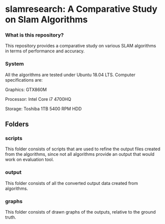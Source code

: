 # slamresearch: A Comparative Study on Slam Algorithms

### What is this repository?

This repository provides a comparative study on various SLAM algorithms in terms of performance and accuracy.

### System

All the algorithms are tested under Ubuntu 18.04 LTS. Computer specifications are:

Graphics: GTX860M

Processor: Intel Core i7 4700HQ

Storage: Toshiba 1TB 5400 RPM HDD

## Folders

### scripts

This folder consists of scripts that are used to refine the output files created from the algorithms, since not all algorithms provide an output that would work on evaluation tool.

### output

This folder consists of all the converted output data created from algorithms. 

### graphs

This folder consists of drawn graphs of the outputs, relative to the ground truth.
